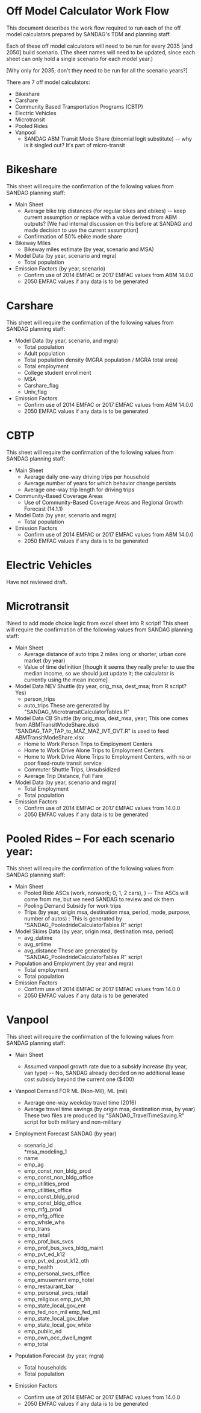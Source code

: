 # Off Model Calculator Work Flow
This document describes the work flow required to run each of the off model 
calculators prepared by SANDAG's TDM and planning staff.

Each of these off model calculators will need to be run for every 2035 [and 2050] build 
scenario. (The sheet names will need to be updated, since each sheet can only hold
a single scenario for each model year.) 

[Why only for 2035; don't they need to be run for all the scenario years?]

There are 7 off model calculators:
* Bikeshare
* Carshare
* Community Based Transportation Programs (CBTP)
* Electric Vehicles
*	Microtransit
* Pooled Rides
* Vanpool
	* SANDAG ABM Transit Mode Share (binomial logit substitute)  -- why is it singled out?  It's part of micro-transit

# Bikeshare
This sheet will require the confirmation of the following values from SANDAG 
planning staff:
* Main Sheet
	* Average bike trip distances (for regular bikes and ebikes) -- keep current assumption or replace with a value derived from ABM outputs? [We had internal discussion on this before at SANDAG and made decision to use the current assumption]
	* Confirmation of 50% ebike mode share
* Bikeway Miles
	* Bikeway miles estimate (by year, scenario and MSA)
* Model Data (by year, scenario and mgra)
	* Total population
* Emission Factors (by year, scenario)
	* Confirm use of 2014 EMFAC or 2017 EMFAC values from ABM 14.0.0
	* 2050 EMFAC values if any data is to be generated

# Carshare
This sheet will require the confirmation of the following values from SANDAG
planning staff:
* Model Data (by year, scenario, and mgra)
	* Total population
	* Adult population
	* Total population density (MGRA population / MGRA total area)
	* Total employment
	* College student enrollment
	* MSA
	* Carshare_flag
	* Univ_flag
* Emission Factors
	* Confirm use of 2014 EMFAC or 2017 EMFAC values from ABM 14.0.0
	* 2050 EMFAC values if any data is to be generated

# CBTP
This sheet will require the confirmation of the following values from SANDAG 
planning staff:

* Main Sheet
	* Average daily one-way driving trips per household
	* Average number of years for which behavior change persists
	* Average one-way trip length for driving trips
* Community-Based Coverage Areas
	* Use of Community-Based Coverage Areas and Regional Growth Forecast (14.1.1)
* Model Data (by year, scenario and mgra)
	* Total population
* Emission Factors
	* Confirm use of 2014 EMFAC or 2017 EMFAC values from ABM 14.0.0
	* 2050 EMFAC values if any data is to be generated
	
# Electric Vehicles
Have not reviewed draft.

# Microtransit
!Need to add mode choice logic from excel sheet into R script!
This sheet will require the confirmation of the following values from SANDAG 
planning staff:

* Main Sheet
	* Average distance of auto trips 2 miles long or shorter, urban core market (by year)
	* Value of time definition [though it seems they really prefer to use the median income, so we should just update it; the calculator is currently using the mean income]
* Model Data NEV Shuttle (by year, orig_msa, dest_msa; from R script? Yes)
	* person_trips
	* auto_trips
	These are generated by "SANDAG_MicrotransitCalculatorTables.R"
* Model Data CB Shuttle (by orig_msa, dest_msa, year; This one comes from ABMTransitModeShare.xlsx)
        "SANDAG_TAP_TAP_to_MAZ_MAZ_IVT_OVT.R" is used to feed ABMTransitModeShare.xlsx
	* Home to Work Person Trips to Employment Centers
	* Home to Work Drive Alone Trips to Employment Centers											
	* Home to Work Drive Alone Trips to Employment Centers, with no or poor fixed-route transit service											
	* Commuter Shuttle Trips, Unsubsidized											
	* Average Trip Distance, Full Fare 											
* Model Data (by year, scenario and mgra)
	* Total Employment
	* Total population
* Emission Factors
	* Confirm use of 2014 EMFAC or 2017 EMFAC values from 14.0.0
	* 2050 EMFAC values if any data is to be generated


# Pooled Rides – For each scenario year:
This sheet will require the confirmation of the following values from SANDAG 
planning staff:

* Main Sheet
	* Pooled Ride ASCs (work, nonwork; 0, 1, 2 cars), )  -- The ASCs will come from me, but we need SANDAG to review and ok them
	* Pooling Demand Subsidy for work trips 
	* Trips (by year, origin msa, destination msa, period, mode, purpose, number of autos) : This is generated by 
	"SANDAG_PooledrideCalculatorTables.R" script
* Model Skims Data (by year, origin msa, destination msa, period)
	* avg_datime	
	* avg_srtime	
	* avg_distance
	These are generated by "SANDAG_PooledrideCalculatorTables.R" script
* Population and Employment (by year and mgra)
	* Total employment
	* Total population
* Emission Factors
	* Confirm use of 2014 EMFAC or 2017 EMFAC values from 14.0.0
	* 2050 EMFAC values if any data is to be generated

# Vanpool
This sheet will require the confirmation of the following values from SANDAG 
planning staff:

* Main Sheet
	* Assumed vanpool growth rate due to a subsidy increase (by year, van type)  -- No, SANDAG already decided on no additional lease cost subsidy beyond the current one ($400)
* Vanpool Demand FOR ML (Non-Mil), ML (mil)
	* Average one-way weekday travel time (2016) 
	* Average travel time savings (by origin msa, destination msa, by year)
	These two files are produced by "SANDAG_TravelTimeSaving.R" script for both military and non-military 

* Employment Forecast SANDAG (by year)
	* scenario_id	
	*msa_modeling_1	
	* name	
	* emp_ag	
	* emp_const_non_bldg_prod	
	* emp_const_non_bldg_office	
	* emp_utilities_prod	
	* emp_utilities_office	
	* emp_const_bldg_prod	
	* emp_const_bldg_office	
	* emp_mfg_prod	
	* emp_mfg_office	
	* emp_whsle_whs	
	* emp_trans	
	* emp_retail	
	* emp_prof_bus_svcs	
	* emp_prof_bus_svcs_bldg_maint	
	* emp_pvt_ed_k12	
	* emp_pvt_ed_post_k12_oth	
	* emp_health	
	* emp_personal_svcs_office	
	* emp_amusement	emp_hotel	
	* emp_restaurant_bar	
	* emp_personal_svcs_retail	
	* emp_religious	emp_pvt_hh	
	* emp_state_local_gov_ent	
	* emp_fed_non_mil	emp_fed_mil	
	* emp_state_local_gov_blue	
	* emp_state_local_gov_white	
	* emp_public_ed	
	* emp_own_occ_dwell_mgmt	
	* emp_total
* Population Forecast (by year, mgra)
	* Total households
	* Total population	
* Emission Factors
	* Confirm use of 2014 EMFAC or 2017 EMFAC values from 14.0.0
	* 2050 EMFAC values if any data is to be generated
